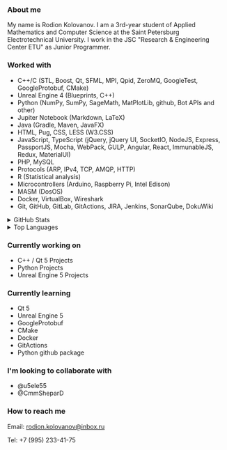 ### About me

My name is Rodion Kolovanov. I am a 3rd-year student of Applied Mathematics and Computer Science at the Saint Petersburg Electrotechnical University. I work in the JSC "Research & Engineering Center ETU" as Junior Programmer.

### Worked with

- С++/C (STL, Boost, Qt, SFML, MPI, Qpid, ZeroMQ, GoogleTest, GoogleProtobuf, CMake)
- Unreal Engine 4 (Blueprints, C++)
- Python (NumPy, SumPy, SageMath, MatPlotLib, github, Bot APIs and other)
- Jupiter Notebook (Markdown, LaTeX)
- Java (Gradle, Maven, JavaFX)
- HTML, Pug, CSS, LESS (W3.CSS)
- JavaScript, TypeScript (jQuery, jQuery UI, SocketIO, NodeJS, Express, PassportJS, Mocha, WebPack, GULP, Angular, React, ImmunableJS, Redux, MaterialUI)
- PHP, MySQL
- Protocols (ARP, IPv4, TCP, AMQP, HTTP)
- R (Statistical analysis)
- Microcontrollers (Arduino, Raspberry Pi, Intel Edison)
- MASM (DosOS)
- Docker, VirtualBox, Wireshark
- Git, GitHub, GitLab, GitActions, JIRA, Jenkins, SonarQube, DokuWiki

<details>
  <summary>GitHub Stats</summary>
  <p align="center">
    <img src="https://github-readme-stats.vercel.app/api?username=rkolovanov&show_icons=true&hide_border=true&theme=github_dark"/>
  </p>
</details>

<details>
  <summary>Top Languages</summary>
  <p align="center">
    <img src="https://github-readme-stats.vercel.app/api/top-langs/?username=rkolovanov&layout=compact&hide=jupyter%20notebook&theme=github_dark&langs_count=6"/>      
  </p>
</details>

### Currently working on

- C++ / Qt 5 Projects
- Python Projects
- Unreal Engine 5 Projects

### Currently learning

- Qt 5
- Unreal Engine 5
- GoogleProtobuf
- CMake
- Docker
- GitActions
- Python github package

### I'm looking to collaborate with

- @u5ele55
- @CmmSheparD

### How to reach me

Email: rodion.kolovanov@inbox.ru

Tel: +7 (995) 233-41-75
